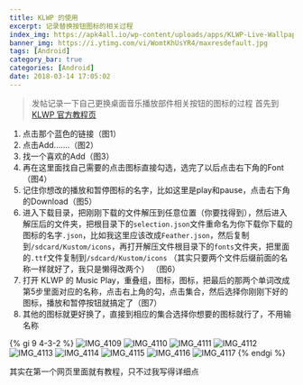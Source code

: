 ```yaml
---
title: KLWP 的使用
excerpt: 记录替换按钮图标的相关过程
index_img: https://apk4all.io/wp-content/uploads/apps/KLWP-Live-Wallpaper-Maker/x7QkuN3WJnW97riy4xciMdHAkEbqQ0FinXGAum28oz7bfZorCu2ZIn5zrPapYREYctU.png
banner_img: https://i.ytimg.com/vi/WomtKhUsYR4/maxresdefault.jpg
tags: [Android]
category_bar: true
categories: [Android]
date: 2018-03-14 17:05:02
---
```


> 发帖记录一下自己更换桌面音乐播放部件相关按钮的图标的过程
首先到[KLWP 官方教程页](https://help.kustom.rocks/i186-create-a-font-icon-pack)
1. 点击那个蓝色的链接（图1）
2. 点击Add.......（图2）
3. 找一个喜欢的Add（图3）
4. 再在这里面找自己需要的点击图标直接勾选，选完了以后点击右下角的Font（图4）
5. 记住你想改的播放和暂停图标的名字，比如这里是play和pause，点击右下角的Download（图5）
6. 进入下载目录，把刚刚下载的文件解压到任意位置（你要找得到），然后进入解压后的文件夹，把根目录下的`selection.json`文件重命名为你下载你下载的图标的名字`.json`，比如我这里应该改成`Feather.json`，然后复制到`/sdcard/Kustom/icons`，再打开解压文件根目录下的`fonts`文件夹，把里面的`.ttf`文件复制到`/sdcard/Kustom/icons` （其实只要两个文件后缀前面的名称一样就好了，我只是懒得改两个） （图6） 
7. 打开 KLWP 的 Music Play，重叠组，图标，图标，把最后的那两个单词改成第5步里面对应的名称，点击右上角的勾，点击集合，然后选择你刚刚下好的图标，播放和暂停按钮就搞定了（图7）
8. 其他的图标就更好换了，直接到相应的集合选择你想要的图标就行了，不用输名称

{% gi 9 4-3-2 %}
  ![IMG_4109](https://cdn.jsdelivr.net/gh/Ssiswent/myBlogResource/images/IMG_4109.JPG)
  ![IMG_4110](https://cdn.jsdelivr.net/gh/Ssiswent/myBlogResource/images/IMG_4110.JPG)
  ![IMG_4111](https://cdn.jsdelivr.net/gh/Ssiswent/myBlogResource/images/IMG_4111.JPG)
  ![IMG_4112](https://cdn.jsdelivr.net/gh/Ssiswent/myBlogResource/images/IMG_4112.JPG)
  ![IMG_4113](https://cdn.jsdelivr.net/gh/Ssiswent/myBlogResource/images/IMG_4113.JPG)
  ![IMG_4114](https://cdn.jsdelivr.net/gh/Ssiswent/myBlogResource/images/IMG_4114.JPG)
  ![IMG_4115](https://cdn.jsdelivr.net/gh/Ssiswent/myBlogResource/images/IMG_4115.JPG)
  ![IMG_4116](https://cdn.jsdelivr.net/gh/Ssiswent/myBlogResource/images/IMG_4116.JPG)
  ![IMG_4117](https://cdn.jsdelivr.net/gh/Ssiswent/myBlogResource/images/IMG_4117.JPG)
{% endgi %}

其实在第一个网页里面就有教程，只不过我写得详细点